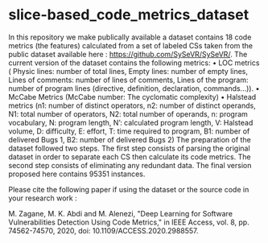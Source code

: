 # slice-based_code_metrics_dataset

In this repository we make publically available a dataset contains 18 code metrics (the features) calculated from a set of labeled CSs taken from the public dataset available here : https://github.com/SySeVR/SySeVR/.
The current version of the dataset contains the following metrics: • LOC metrics ( Physic lines: number of total lines, Empty lines: number of empty lines, Lines of comments: number of lines of comments, Lines of the program: number of program lines (directive, definition, declaration, commands...)). • McCabe Metrics (McCabe number: The cyclomatic complexity) • Halstead metrics (n1: number of distinct operators, n2: number of distinct operands, N1: total number of operators, N2: total number of operands, n: program vocabulary, N: program length, N’: calculated program length, V: Halstead volume, D: difficulty, E: effort, T: time required to program, B1: number of delivered Bugs 1, B2: number of delivered Bugs 2) The preparation of the dataset followed two steps. The first step consists of parsing the original dataset in order to separate each CS then calculate its code metrics. The second step consists of eliminating any redundant data. The final version proposed here contains 95351 instances.

Please cite the following paper if using the dataset or the source code in your research work :

M. Zagane, M. K. Abdi and M. Alenezi, "Deep Learning for Software Vulnerabilities Detection Using Code Metrics," in IEEE Access, vol. 8, pp. 74562-74570, 2020, doi: 10.1109/ACCESS.2020.2988557.
